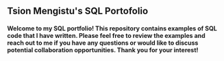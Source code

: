 ## Tsion Mengistu's SQL Portofolio

#### Welcome to my SQL portfolio! This repository contains examples of SQL code that I have written. Please feel free to review the examples and reach out to me if you have any questions or would like to discuss potential collaboration opportunities. Thank you for your interest!
